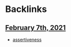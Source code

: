 
# Backlinks
## [February 7th, 2021](<February 7th, 2021.md>)
- [assertiveness](<assertiveness.md>)

